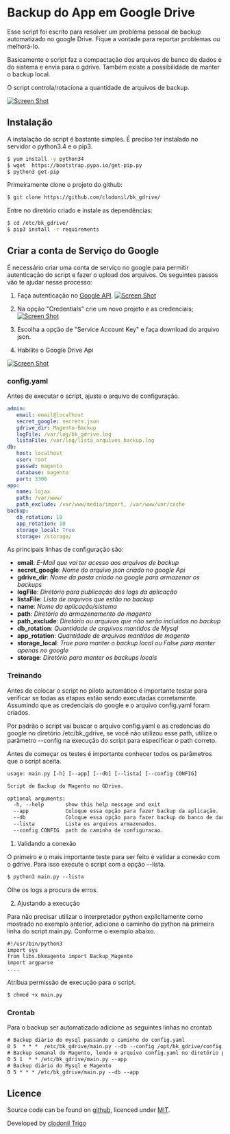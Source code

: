 # Backup do App em Google Drive

Esse script foi escrito para resolver um problema pessoal de backup automatizado no google Drive. Fique a vontade para reportar problemas ou melhorá-lo.

Basicamente o script faz a compactação dos arquivos de banco de dados e do sistema e envia para o gdrive. Também existe a possibilidade de manter o backup local. 

O script controla/rotaciona a quantidade de arquivos de backup.

[![Screen Shot](http://www.devops-sys.com.br/screenshot/bkmagento1.jpg)](http://www.devops-sys.com.br/screenshot/bkmagento1.jpg)

## Instalação
A instalação do script é bastante simples. É preciso ter instalado no servidor o python3.4 e o pip3.
 
```bash
$ yum install -y python34
$ wget  https://bootstrap.pypa.io/get-pip.py 
$ python3 get-pip 
```

Primeiramente clone o projeto do github:

```bash
$ git clone https://github.com/clodonil/bk_gdrive/
```
Entre no diretório criado e instale as dependências:
```bash
$ cd /etc/bk_gdrive/
$ pip3 install -r requirements
```

## Criar a conta de Serviço do Google

É necessário criar uma conta de serviço no google para permitir autenticação do script e fazer o upload dos arquivos.
Os seguintes passos vão te ajudar nesse processo:
1. Faça autenticação no [Google API](https://console.developers.google.com/apis/library).
[![Screen Shot](http://www.devops-sys.com.br/screenshot/bkmagento2.jpg)](http://www.devops-sys.com.br/screenshot/bkmagento2.jpg)

2.  Na opção "Credentials" crie um novo projeto e as credenciais;
[![Screen Shot](http://www.devops-sys.com.br/screenshot/bkmagento3.jpg)](http://www.devops-sys.com.br/screenshot/bkmagento3.jpg)
3.  Escolha a opção de "Service Account Key" e faça download do arquivo json.
4.  Habilite o Google Drive Api

[![Screen Shot](http://www.devops-sys.com.br/screenshot/bkmagento4.jpg)](http://www.devops-sys.com.br/screenshot/bkmagento4.jpg)


### config.yaml
Antes de executar o script, ajuste o arquivo de configuração.
```yaml
admin:
   email: email@localhost 
   secret_google: secrets.json
   gdrive_dir: Magento-Backup
   logFile: /var/log/bk_gdrive.log
   listaFile: /var/log/lista_arquivos_backup.log
db:
   host: localhost
   user: root
   passwd: magento
   database: magento
   port: 3306
app:
   name: lojax
   path: /var/www/
   path_exclude: /var/www/media/import, /var/www/var/cache
backup:
   db_rotation: 10
   app_rotation: 10
   storage_local: True
   storage: /storage/
```
As principais linhas de configuração são:
  * **email**: *E-Mail que vai ter acesso aos arquivos de backup* 
  * **secret_google**: *Nome do arquivo json criado no google Api*
  * **gdrive_dir**: *Nome da pasta criado no google para armazenar os backups*
  * **logFile**: *Diretório para publicação dos logs da aplicação*
  * **listaFile**: *Lista de arquivos que estão no backup*
  * **name**: *Nome da aplicação/sistema*
  * **path**: *Diretório do armazenamento do magento*
  * **path_exclude**: *Diretório ou arquivos que não serão incluidos no backup*
  * **db_rotation**: *Quantidade de arquivos mantidos de Mysql*
  * **app_rotation**: *Quantidade de arquivos mantidos de magento*
  * **storage_local**: *True para manter o backup local ou False para manter apenas no google*
  * **storage**: *Diretório para manter os backups locais*

### Treinando
Antes de colocar o script no piloto automático é importante testar para verificar se todas as etapas estão sendo executadas corretamente.
Assumindo que as credenciais do google e o arquivo config.yaml foram criados.

Por padrão o script vai buscar o arquivo config.yaml e as credencias do google no diretório /etc/bk_gdrive, se você não utilizou esse path, utilize o parâmetro --config na execução do script para especificar o path correto.

Antes de começar os testes é importante conhecer todos os parâmetros que o script aceita.

```html
usage: main.py [-h] [--app] [--db] [--lista] [--config CONFIG]

Script de Backup do Magento no GDrive.

optional arguments:
  -h, --help       show this help message and exit
  --app            Coloque essa opção para fazer backup da aplicação.
  --db             Coloque essa opção para fazer backup do banco de dados (Mysql).
  --lista          Lista os arquivos armazenados.
  --config CONFIG  path do caminho de configuracao.
```

1. Validando a conexão 

O primeiro e o mais importante teste para ser feito é validar a conexão com o gdrive. Para isso execute o script com a opção --lista. 
```html
$ python3 main.py --lista
```
Olhe os logs a procura de erros.

2. Ajustando a execução

Para não precisar utilizar o interpretador python explicitamente como mostrado no exemplo anterior, adicione o caminho do python na primeira linha do script main.py. Conforme o exemplo abaixo.
```html
#!/usr/bin/python3
import sys
from libs.bkmagento import Backup_Magento
import argparse
....
```
Atribua permissão de execução para o script.
```html
$ chmod +x main.py
```
### Crontab
Para o backup ser automatizado adicione as seguintes linhas no crontab
```html
# Backup diário do mysql passando o caminho do config.yaml
0 5  * * *  /etc/bk_gdrive/main.py --db --config /opt/bk_gdrive/config.yaml 
# Backup semanal do Magento, lendo o arquivo config.yaml no diretório padrão /etc/bk_gdrive
0 5 1  * * /etc/bk_gdrive/main.py --app
# Backup diário do Mysql e Magento
0 5 * * * /etc/bk_gdrive/main.py --db --app
```
## Licence

Source code can be found on [github](https://github.com/georgeOsdDev/markdown-edit), licenced under [MIT](http://opensource.org/licenses/mit-license.php).

Developed by [clodonil Trigo](http://devops-sys.com.br)

